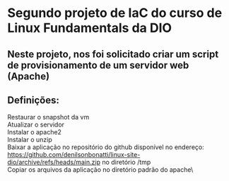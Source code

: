 # Segundo projeto de IaC do curso de Linux Fundamentals da DIO

## Neste projeto, nos foi solicitado criar um script de provisionamento de um servidor web (Apache)

## Definições:

Restaurar o snapshot da vm\
Atualizar o servidor\
Instalar o apache2\
Instalar o unzip\
Baixar a aplicação no repositório do github disponível no endereço: https://github.com/denilsonbonatti/linux-site-dio/archive/refs/heads/main.zip no diretório /tmp\
Copiar os arquivos da aplicação no diretório padrão do apache\
